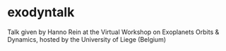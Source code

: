 # exodyntalk

Talk given by Hanno Rein at the Virtual Workshop on Exoplanets Orbits & Dynamics, hosted by the University of Liege (Belgium)
